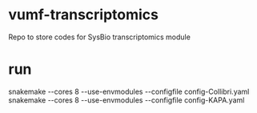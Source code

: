 # vumf-transcriptomics
Repo to store codes for SysBio transcriptomics module

# run
snakemake --cores 8 --use-envmodules --configfile config-Collibri.yaml
snakemake --cores 8 --use-envmodules --configfile config-KAPA.yaml